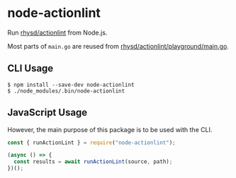 # node-actionlint

Run [rhysd/actionlint](https://github.com/rhysd/actionlint) from Node.js.

Most parts of `main.go` are reused from [rhysd/actionlint/playground/main.go](https://github.com/rhysd/actionlint/blob/6cd29e315e578dab938b12db7978749afb07c9b0/playground/main.go).

## CLI Usage

```
$ npm install --save-dev node-actionlint
$ ./node_modules/.bin/node-actionlint
```

## JavaScript Usage

However, the main purpose of this package is to be used with the CLI.

```js
const { runActionLint } = require("node-actionlint");

(async () => {
  const results = await runActionLint(source, path);
})();
```
